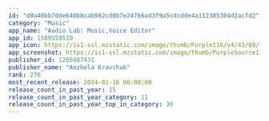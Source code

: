 ```yaml
---
id: "d0a40bb7dde640b8cab982cd0b7e24766ad3f9a5cdcdde4a112305304d2acfd2"
category: "Music"
app_name: "Audio Lab: Music,Voice Editor"
app_id: 1589559510
app_icon: https://is1-ssl.mzstatic.com/image/thumb/Purple116/v4/43/69/fd/4369fd9d-609b-a44b-e1c1-4b3a0357afdd/AppIcon-1x_U007emarketing-0-7-0-sRGB-85-220-0.png/1024x1024bb.png
app_screenshot: https://is1-ssl.mzstatic.com/image/thumb/PurpleSource112/v4/57/10/70/5710709e-672f-e989-3e97-13e9ef5820c4/b796ae31-d3bc-4efa-9042-b33a964b4434_01.jpg/1242x2688bb.png
publisher_id: 1205087431
publisher_name: "Anzhela Kravchuk"
rank: 276
most_recent_release: 2024-01-16 00:00:00
release_count_in_past_year: 15
release_count_in_past_year_category: 11
release_count_in_past_year_top_in_category: 30
---
```

